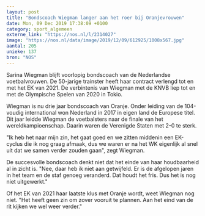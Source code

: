 ```yaml
---
layout: post
title: "Bondscoach Wiegman langer aan het roer bij Oranjevrouwen"
date: Mon, 09 Dec 2019 17:38:09 +0100
category: sport_algemeen
externe_link: "https://nos.nl/l/2314027"
image: "https://nos.nl/data/image/2019/12/09/612925/1008x567.jpg"
aantal: 205
unieke: 137
bron: "NOS"
---
```


<p>Sarina Wiegman blijft voorlopig bondscoach van de Nederlandse voetbalvrouwen. De 50-jarige trainster heeft haar contract verlengd tot en met het EK van 2021. De verbintenis van Wiegman met de KNVB liep tot en met de Olympische Spelen van 2020 in Tokio.</p>
<p>Wiegman is nu drie jaar bondscoach van Oranje. Onder leiding van de 104-voudig international won Nederland in 2017 in eigen land de Europese titel. Dit jaar leidde Wiegman de voetbalsters naar de finale van het wereldkampioenschap. Daarin waren de Verenigde Staten met 2-0 te sterk.</p>
<p>"Ik heb het naar mijn zin, het gaat goed en we zitten middenin een EK-cyclus die ik nog graag afmaak, dus we waren er na het WK eigenlijk al snel uit dat we samen verder zouden gaan", zegt Wiegman.</p>
<p>De succesvolle bondscoach denkt niet dat het einde van haar houdbaarheid al in zicht is. "Nee, daar heb ik niet aan getwijfeld. Er is de afgelopen jaren in het team en de staf genoeg veranderd. Dat houdt het fris. Dus het is nog niet uitgewerkt."</p>
<p>Of het EK van 2021 haar laatste klus met Oranje wordt, weet Wiegman nog niet. "Het heeft geen zin om zover vooruit te plannen. Aan het eind van de rit kijken we wel weer verder."</p>
